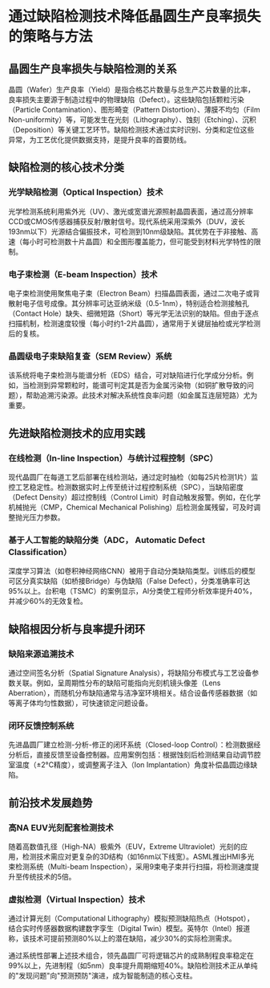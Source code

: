 # 通过缺陷检测技术降低晶圆生产良率损失的策略与方法

## 晶圆生产良率损失与缺陷检测的关系

晶圆（Wafer）生产良率（Yield）是指合格芯片数量与总生产芯片数量的比率，良率损失主要源于制造过程中的物理缺陷（Defect）。这些缺陷包括颗粒污染（Particle Contamination）、图形畸变（Pattern Distortion）、薄膜不均匀（Film Non-uniformity）等，可能发生在光刻（Lithography）、蚀刻（Etching）、沉积（Deposition）等关键工艺环节。缺陷检测技术通过实时识别、分类和定位这些异常，为工艺优化提供数据支持，是提升良率的首要防线。

## 缺陷检测的核心技术分类

### 光学缺陷检测（Optical Inspection）技术

光学检测系统利用紫外光（UV）、激光或宽谱光源照射晶圆表面，通过高分辨率CCD或CMOS传感器捕获反射/散射信号。现代系统采用深紫外（DUV，波长193nm以下）光源结合偏振技术，可检测到10nm级缺陷。其优势在于非接触、高速（每小时可检测数十片晶圆）和全图形覆盖能力，但可能受到材料光学特性的限制。

### 电子束检测（E-beam Inspection）技术

电子束检测使用聚焦电子束（Electron Beam）扫描晶圆表面，通过二次电子或背散射电子信号成像。其分辨率可达亚纳米级（0.5-1nm），特别适合检测接触孔（Contact Hole）缺失、细微短路（Short）等光学无法识别的缺陷。但由于逐点扫描机制，检测速度较慢（每小时约1-2片晶圆），通常用于关键层抽检或光学检测后的复核。

### 晶圆级电子束缺陷复查（SEM Review）系统

该系统将电子束检测与能谱分析（EDS）结合，可对缺陷进行化学成分分析。例如，当检测到异常颗粒时，能谱可判定其是否为金属污染物（如铜扩散导致的问题），帮助追溯污染源。此技术对解决系统性良率问题（如金属互连层短路）尤为重要。

## 先进缺陷检测技术的应用实践

### 在线检测（In-line Inspection）与统计过程控制（SPC）

现代晶圆厂在每道工艺后部署在线检测站，通过定时抽检（如每25片检测1片）监控工艺稳定性。检测数据实时上传至统计过程控制系统（SPC），当缺陷密度（Defect Density）超过控制线（Control Limit）时自动触发报警。例如，在化学机械抛光（CMP，Chemical Mechanical Polishing）后检测金属残留，可及时调整抛光压力参数。

### 基于人工智能的缺陷分类（ADC， Automatic Defect Classification）

深度学习算法（如卷积神经网络CNN）被用于自动分类缺陷类型。训练后的模型可区分真实缺陷（如桥接Bridge）与伪缺陷（False Defect），分类准确率可达95%以上。台积电（TSMC）的案例显示，AI分类使工程师分析效率提升40%，并减少60%的无效复检。

## 缺陷根因分析与良率提升闭环

### 缺陷来源追溯技术

通过空间签名分析（Spatial Signature Analysis），将缺陷分布模式与工艺设备参数关联。例如，呈周期性分布的缺陷可能指向光刻机镜头像差（Lens Aberration），而随机分布缺陷通常与洁净室环境相关。结合设备传感器数据（如等离子体均匀性数据），可快速锁定问题设备。

### 闭环反馈控制系统

先进晶圆厂建立检测-分析-修正的闭环系统（Closed-loop Control）：检测数据经分析后，直接反馈至设备控制器。应用案例包括：根据蚀刻后检测结果自动调节腔室温度（±2°C精度），或调整离子注入（Ion Implantation）角度补偿晶圆边缘缺陷。

## 前沿技术发展趋势

### 高NA EUV光刻配套检测技术

随着高数值孔径（High-NA）极紫外（EUV，Extreme Ultraviolet）光刻的应用，检测技术需应对更复杂的3D结构（如16nm以下线宽）。ASML推出HMI多光束检测系统（Multi-beam Inspection），采用9束电子束并行扫描，将检测速度提升至传统技术的5倍。

### 虚拟检测（Virtual Inspection）技术

通过计算光刻（Computational Lithography）模拟预测缺陷热点（Hotspot），结合实时传感器数据构建数字孪生（Digital Twin）模型。英特尔（Intel）报道称，该技术可提前预测80%以上的潜在缺陷，减少30%的实际检测需求。

通过系统性部署上述技术组合，领先晶圆厂可将逻辑芯片的成熟制程良率稳定在99%以上，先进制程（如5nm）良率提升周期缩短40%。缺陷检测技术正从单纯的"发现问题"向"预测预防"演进，成为智能制造的核心支柱。